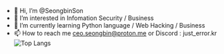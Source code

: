- 👋 Hi, I’m @SeongbinSon
- 👀 I’m interested in Infomation Security / Business
- 🌱 I’m currently learning Python language / Web Hacking / Business
- 📫 How to reach me ceo.seongbin@proton.me or Discord : just_error.kr
![Top Langs](https://github-readme-stats.vercel.app/api/top-langs/?username=seongbinson&layout=compact)
<!---
SeongbinSon/SeongbinSon is a ✨ special ✨ repository because its `README.md` (this file) appears on your GitHub profile.
You can click the Preview link to take a look at your changes.
--->
